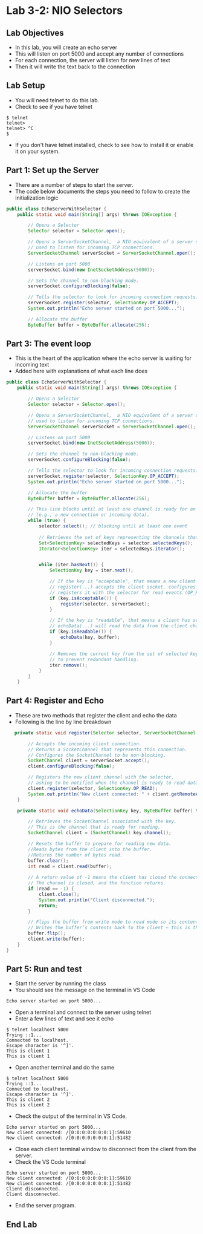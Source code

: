 # Lab 3-2: NIO Selectors

## Lab Objectives

- In this lab, you will create an echo server
- This will listen on port 5000 and accept any number of connections
- For each connection, the server will listen for new lines of text
- Then it will write the text back to the connection

## Lab Setup

- You will need telnet to do this lab. 
- Check to see if you have telnet

```console
$ telnet
telnet> 
telnet> ^C
$
```

- If you don't have telnet installed, check to see how to install it or enable it on your system.

## Part 1: Set up the Server

- There are a number of steps to start the server.
- The code below documents the steps you need to follow to create the initialization logic

```java
public class EchoServerWithSelector {
    public static void main(String[] args) throws IOException {

        // Opens a Selector
        Selector selector = Selector.open();

        // Opens a ServerSocketChannel,  a NIO equivalent of a server socket
        // used to listen for incoming TCP connections.
        ServerSocketChannel serverSocket = ServerSocketChannel.open();

        // Listens on port 5000
        serverSocket.bind(new InetSocketAddress(5000));

        // Sets the channel to non-blocking mode.
        serverSocket.configureBlocking(false);

        // Tells the selector to look for incoming connection requests.
        serverSocket.register(selector, SelectionKey.OP_ACCEPT);
        System.out.println("Echo server started on port 5000...");

        // Allocate the buffer
        ByteBuffer buffer = ByteBuffer.allocate(256);
```

## Part 3: The event loop

- This is the heart of the application where the echo server is waiting for incoming text
- Added here with explanations of what each line does

```java
public class EchoServerWithSelector {
    public static void main(String[] args) throws IOException {

        // Opens a Selector
        Selector selector = Selector.open();

        // Opens a ServerSocketChannel,  a NIO equivalent of a server socket
        // used to listen for incoming TCP connections.
        ServerSocketChannel serverSocket = ServerSocketChannel.open();

        // Listens on port 5000
        serverSocket.bind(new InetSocketAddress(5000));

        // Sets the channel to non-blocking mode.
        serverSocket.configureBlocking(false);

        // Tells the selector to look for incoming connection requests.
        serverSocket.register(selector, SelectionKey.OP_ACCEPT);
        System.out.println("Echo server started on port 5000...");

        // Allocate the buffer
        ByteBuffer buffer = ByteBuffer.allocate(256);

        // This line blocks until at least one channel is ready for an I/O operation 
        // (e.g., a new connection or incoming data).
        while (true) {
            selector.select(); // blocking until at least one event
            
            // Retrieves the set of keys representing the channels that are ready for some operation.
            Set<SelectionKey> selectedKeys = selector.selectedKeys();
            Iterator<SelectionKey> iter = selectedKeys.iterator();


            while (iter.hasNext()) {
                SelectionKey key = iter.next();

                // If the key is "acceptable", that means a new client connection is waiting on the ServerSocketChannel.
                // register(...) accepts the client socket, configures it as non-blocking, and 
                // registers it with the selector for read events (OP_READ).
                if (key.isAcceptable()) {
                    register(selector, serverSocket);
                }

                // If the key is "readable", that means a client has sent data, and it's ready to be read.
                // echoData(...) will read the data from the client channel and echo it back using the shared buffer.
                if (key.isReadable()) {
                    echoData(key, buffer);
                }

                // Removes the current key from the set of selected keys
                // to prevent redundant handling.
                iter.remove(); 
            }
        }
    }
```

## Part 4: Register and Echo

- These are two methods that register the client and echo the data
- Following is the line by line breakdown


```java
   private static void register(Selector selector, ServerSocketChannel serverSocket) throws IOException {

        // Accepts the incoming client connection.
        // Returns a SocketChannel that represents this connection.
        // Configures the SocketChannel to be non-blocking.
        SocketChannel client = serverSocket.accept();
        client.configureBlocking(false);

        // Registers the new client channel with the selector, 
        // asking to be notified when the channel is ready to read data.
        client.register(selector, SelectionKey.OP_READ);
        System.out.println("New client connected: " + client.getRemoteAddress());
    }

    private static void echoData(SelectionKey key, ByteBuffer buffer) throws IOException {

        // Retrieves the SocketChannel associated with the key.
        // This is the channel that is ready for reading.
        SocketChannel client = (SocketChannel) key.channel();

        // Resets the buffer to prepare for reading new data.
        //Reads bytes from the client into the buffer.
        //Returns the number of bytes read.
        buffer.clear();
        int read = client.read(buffer);
        
        // A return value of -1 means the client has closed the connection.
        // The channel is closed, and the function returns.
        if (read == -1) {
            client.close();
            System.out.println("Client disconnected.");
            return;
        }

        // Flips the buffer from write mode to read mode so its contents can be sent back to the client.
        // Writes the buffer’s contents back to the client — this is the "echo".
        buffer.flip();
        client.write(buffer);
    }
}

```

## Part 5: Run and test

- Start the server by running the class
- You should see the message on the terminal in VS Code

```console
Echo server started on port 5000...
```

- Open a terminal and connect to the server using telnet
- Enter a few lines of text and see it echo

```console
$ telnet localhost 5000
Trying ::1...
Connected to localhost.
Escape character is '^]'.
This is client 1
This is client 1
```

- Open another terminal and do the same

```console
$ telnet localhost 5000
Trying ::1...
Connected to localhost.
Escape character is '^]'.
This is client 2
This is client 2
```

- Check the output of the terminal in VS Code.

```console
Echo server started on port 5000...
New client connected: /[0:0:0:0:0:0:0:1]:59610
New client connected: /[0:0:0:0:0:0:0:1]:51482
```

- Close each client terminal window to disconnect from the client from the server.
- Check the VS Code terminal

```console
Echo server started on port 5000...
New client connected: /[0:0:0:0:0:0:0:1]:59610
New client connected: /[0:0:0:0:0:0:0:1]:51482
Client disconnected.
Client disconnected.
```

- End the server program.  

## End Lab

